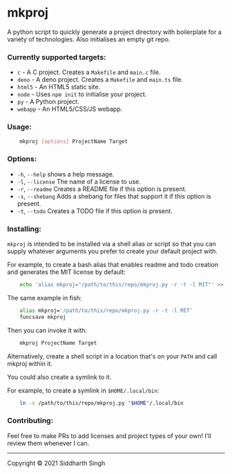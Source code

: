 # mkproj

A python script to quickly generate a project directory with boilerplate for a variety of technologies. Also initialises an empty git repo.

### Currently supported targets:
* `c` - A C project. Creates a `Makefile` and `main.c` file.
* `deno` - A deno project. Creates a `Makefile` and `main.ts` file.
* `html5` - An HTML5 static site.
* `node` - Uses `npm init` to initialise your project.
* `py` - A Python project.
* `webapp` - An HTML5/CSS/JS webapp.

### Usage:

```sh
    mkproj [options] ProjectName Target
```

### Options:
  * `-h`, `--help`            shows a help message.
  * `-l`, `--license`         The name of a license to use.
  * `-r`, `--readme`          Creates a README file if this option is present.
  * `-s`, `--shebang`         Adds a shebang for files that support it if this option is present.
  * `-t`, `--todo`            Creates a TODO file if this option is present.

### Installing:
`mkproj` is intended to be installed via a shell alias or script so that you can supply whatever arguments you prefer to create your default project with.

For example, to create a bash alias that enables readme and todo creation and generates the MIT license by default:
```bash
    echo 'alias mkproj="/path/to/this/repo/mkproj.py -r -t -l MIT"' >> "$HOME"/.bashrc
```

The same example in fish:
<!--Yes, I know fish isn't bash, but syntax highlighting is nice.-->
```bash
    alias mkproj='/path/to/this/repo/mkproj.py -r -t -l MIT'
    funcsave mkproj
```

Then you can invoke it with:
```bash
    mkproj ProjectName Target
```

Alternatively, create a shell script in a location that's on your `PATH` and call mkproj within it.

You could also create a symlink to it.

For example, to create a symlink in `$HOME/.local/bin`:
```bash
    ln -s /path/to/this/repo/mkproj.py "$HOME"/.local/bin
```

### Contributing:

Feel free to make PRs to add licenses and project types of your own! I'll review them whenever I can.

---
Copyright © 2021 Siddharth Singh